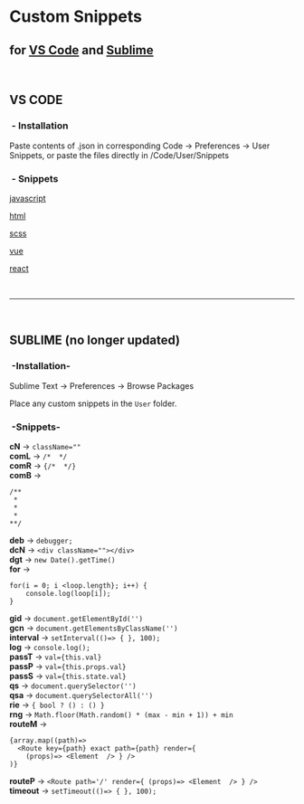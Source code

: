 # Custom Snippets
## for [VS Code](https://github.com/rickytranmer/custom-snippets#vs%20code) and [Sublime](https://github.com/rickytranmer/custom-snippets##sublime)

<br>

## VS CODE
### &nbsp;- Installation
Paste contents of .json in corresponding Code -> Preferences -> User Snippets, or paste the files directly in /Code/User/Snippets

### &nbsp;- Snippets
[javascript](https://github.com/rickytranmer/custom-snippets/blob/master/vscode/javascript.json)

[html](https://github.com/rickytranmer/custom-snippets/blob/master/vscode/html.json)

[scss](https://github.com/rickytranmer/custom-snippets/blob/master/vscode/scss.json)

[vue](https://github.com/rickytranmer/custom-snippets/blob/master/vscode/vue-html.json)

[react](https://github.com/rickytranmer/custom-snippets/blob/master/vscode/javascriptreact.json)

<br>
<hr>
<br>

## SUBLIME (no longer updated)
### &nbsp;-Installation-
Sublime Text -> Preferences -> Browse Packages

Place any custom snippets in the `User` folder.


### &nbsp;-Snippets-
**cN** -> `className=""`<br />
**comL** -> `/*  */`<br />
**comR** -> `{/*  */}`<br />
**comB** -> 
```
/**
 * 
 *
 * 
**/
```
**deb** -> `debugger;`<br />
**dcN** -> `<div className=""></div>`<br />
**dgt** -> `new Date().getTime()`<br />
**for** -> 
```
for(i = 0; i <loop.length}; i++) {
	console.log(loop[i]); 
}
```
**gid** -> `document.getElementById('')`<br />
**gcn** -> `document.getElementsByClassName('')`<br />
**interval** -> `setInterval(()=> { }, 100);`<br />
**log** -> `console.log();`<br />
**passT** -> `val={this.val}`<br />
**passP** -> `val={this.props.val}`<br />
**passS** -> `val={this.state.val}`<br />
**qs** -> `document.querySelector('')`<br />
**qsa** -> `document.querySelectorAll('')`<br />
**rie** -> `{ bool ? () : () }`<br />
**rng** -> `Math.floor(Math.random() * (max - min + 1)) + min`<br />
**routeM** -> 
```
{array.map((path)=> 
  <Route key={path} exact path={path} render={
    (props)=> <Element  /> } />
)}
```
**routeP** -> `<Route path='/' render={ (props)=> <Element  /> } />`<br />
**timeout** -> `setTimeout(()=> { }, 100);`
